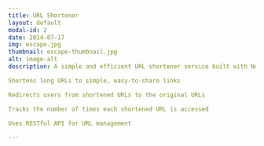```yaml
---
title: URL Shortener
layout: default
modal-id: 2
date: 2014-07-17
img: escape.jpg
thumbnail: escape-thumbnail.jpg
alt: image-alt
description: A simple and efficient URL shortener service built with Node.js and MongoDB.

Shortens long URLs to simple, easy-to-share links

Redirects users from shortened URLs to the original URLs

Tracks the number of times each shortened URL is accessed

Uses RESTful API for URL management

---
```

